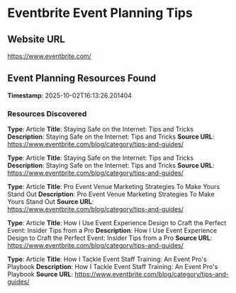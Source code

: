 # Eventbrite Event Planning Tips

## Website URL
https://www.eventbrite.com/

## Event Planning Resources Found

**Timestamp**: 2025-10-02T16:13:26.201404

### Resources Discovered

**Type**: Article
**Title**: Staying Safe on the Internet: Tips and Tricks
**Description**: Staying Safe on the Internet: Tips and Tricks
**Source URL**: https://www.eventbrite.com/blog/category/tips-and-guides/

**Type**: Article
**Title**: Staying Safe on the Internet: Tips and Tricks
**Description**: Staying Safe on the Internet: Tips and Tricks
**Source URL**: https://www.eventbrite.com/blog/category/tips-and-guides/

**Type**: Article
**Title**: Pro Event Venue Marketing Strategies To Make Yours Stand Out
**Description**: Pro Event Venue Marketing Strategies To Make Yours Stand Out
**Source URL**: https://www.eventbrite.com/blog/category/tips-and-guides/

**Type**: Article
**Title**: How I Use Event Experience Design to Craft the Perfect Event: Insider Tips from a Pro
**Description**: How I Use Event Experience Design to Craft the Perfect Event: Insider Tips from a Pro
**Source URL**: https://www.eventbrite.com/blog/category/tips-and-guides/

**Type**: Article
**Title**: How I Tackle Event Staff Training: An Event Pro's Playbook
**Description**: How I Tackle Event Staff Training: An Event Pro's Playbook
**Source URL**: https://www.eventbrite.com/blog/category/tips-and-guides/

